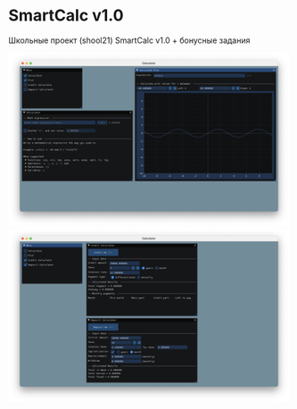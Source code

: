 # SmartCalc v1.0

Школьные проект (shool21) SmartCalc v1.0 + бонусные задания

![](/misc/calculator.png)
![](/misc/bonus.png)
